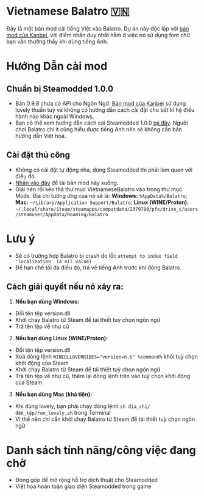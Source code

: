 # Vietnamese Balatro 🇻🇳

Đây là một bản mod cài tiếng Việt vào Balatro.
Dự án này độc lập với [bản mod của Kanbei](https://github.com/Kanbei-Kikuchiyo/balatro-vietnamese-translation), với điểm nhấn duy nhất nằm ở việc nó sử dụng font chữ bạn vẫn thường thấy khi dùng tiếng Anh.

# Hướng Dẫn cài mod

## Chuẩn bị Steamodded 1.0.0
- Bản 0.9.8 chưa có API cho Ngôn Ngữ. [Bản mod của Kanbei](https://github.com/Kanbei-Kikuchiyo/balatro-vietnamese-translation) sử dụng lovely thuần tuý và không có hướng dẫn cách cài đặt cho bất kì hệ điều hành nào khác ngoài Windows.
- Bạn có thể xem hướng dẫn cách cài Steamodded 1.0.0 [tại đây](https://github.com/Steamopollys/Steamodded?tab=readme-ov-file#how-to-install-the-alpha). Người chơi Balatro chí ít cũng hiểu được tiếng Anh nên sẽ không cần bản hướng dẫn Việt hoá.

## Cài đặt thủ công
- Không có cài đặt tự động nha, dùng Steamodded thì phải làm quen với điều đó.
- [Nhấn vào đây](https://github.com/HuyTheKiller/VietnameseBalatro/archive/refs/heads/main.zip) để tải bản mod này xuống.
- Giải nén rồi kéo thả thư mục VietnameseBalatro vào trong thư mục Mods. Địa chỉ tương ứng của nó sẽ là:
**Windows:** `%AppData%/Balatro`; **Mac:** `~/Library/Application Support/Balatro`; **Linux (WINE/Proton):** `~/.local/share/Steam/steamapps/compatdata/2379780/pfx/drive_c/users/steamuser/AppData/Roaming/Balatro`

# Lưu ý
- Sẽ có trường hợp Balatro bị crash do lỗi: `attempt to index field 'localization' (a nil value)`
- Để hạn chế tối đa điều đó, trả về tiếng Anh trước khi đóng Balatro.
## Cách giải quyết nếu nó xảy ra:
1. **Nếu bạn dùng Windows:**
- Đổi tên tệp version.dll
- Khởi chạy Balatro từ Steam để tái thiết tuỳ chọn ngôn ngữ
- Trả tên tệp về như cũ
2. **Nếu bạn dùng Linux (WINE/Proton):**
- Đổi tên tệp version.dll
- Xoá dòng lệnh `WINEDLLOVERRIDES="version=n,b" %command%` khỏi tuỳ chọn khởi động của Steam
- Khởi chạy Balatro từ Steam để tái thiết tuỳ chọn ngôn ngữ
- Trả tên tệp về như cũ, thêm lại dòng lệnh trên vào tuỳ chọn khởi động của Steam
3. **Nếu bạn dùng Mac (khá tiện):**
- Khi dùng lovely, bạn phải chạy dòng lệnh `sh địa_chỉ/đến_tệp/run_lovely.sh` trong Terminal
- Vì thế nên chỉ cần khởi chạy Balatro từ Steam để tái thiết tuỳ chọn ngôn ngữ
# Danh sách tính năng/công việc đang chờ
- Đóng góp để mở rộng hỗ trợ dịch thuật cho Steamodded
- Việt hoá hoàn toàn giao diện Steamodded trong game